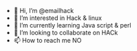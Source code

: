 - 👋 Hi, I’m @emailhack
- 👀 I’m interested in Hack & linux
- 🌱 I’m currently learning Java script & perl
- 💞️ I’m looking to collaborate on HACk
- 📫 How to reach me    NO

<!---
</>
<ref/>
/32
emailhack
